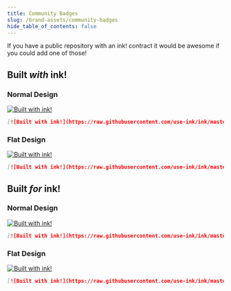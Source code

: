 ```yaml
---
title: Community Badges
slug: /brand-assets/community-badges
hide_table_of_contents: false
---
```


If you have a public repository with an ink! contract it would be awesome
if you could add one of those!

## Built _with_ ink!
### Normal Design

[![Built with ink!](https://raw.githubusercontent.com/use-ink/ink/master/.images/badge.svg)](https://github.com/use-ink/ink)

```markdown
[![Built with ink!](https://raw.githubusercontent.com/use-ink/ink/master/.images/badge.svg)](https://github.com/use-ink/ink)
```

### Flat Design

[![Built with ink!](https://raw.githubusercontent.com/use-ink/ink/master/.images/badge_flat.svg)](https://github.com/use-ink/ink)

```markdown
[![Built with ink!](https://raw.githubusercontent.com/use-ink/ink/master/.images/badge_flat.svg)](https://github.com/use-ink/ink)
```

## Built _for_ ink!
### Normal Design

[![Built with ink!](https://raw.githubusercontent.com/use-ink/ink/master/.images/built-for-ink.svg)](https://github.com/use-ink/ink)

```markdown
[![Built with ink!](https://raw.githubusercontent.com/use-ink/ink/master/.images/built-for-ink.svg)](https://github.com/use-ink/ink)
```

### Flat Design

[![Built with ink!](https://raw.githubusercontent.com/use-ink/ink/master/.images/built-for-ink-flat.svg)](https://github.com/use-ink/ink)

```markdown
[![Built with ink!](https://raw.githubusercontent.com/use-ink/ink/master/.images/built-for-ink-flat.svg)](https://github.com/use-ink/ink)
```